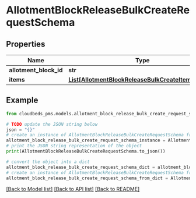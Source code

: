 # AllotmentBlockReleaseBulkCreateRequestSchema


## Properties

Name | Type | Description | Notes
------------ | ------------- | ------------- | -------------
**allotment_block_id** | **str** |  | 
**items** | [**List[AllotmentBlockReleaseBulkCreateItemSchema]**](AllotmentBlockReleaseBulkCreateItemSchema.md) |  | 

## Example

```python
from cloudbeds_pms.models.allotment_block_release_bulk_create_request_schema import AllotmentBlockReleaseBulkCreateRequestSchema

# TODO update the JSON string below
json = "{}"
# create an instance of AllotmentBlockReleaseBulkCreateRequestSchema from a JSON string
allotment_block_release_bulk_create_request_schema_instance = AllotmentBlockReleaseBulkCreateRequestSchema.from_json(json)
# print the JSON string representation of the object
print(AllotmentBlockReleaseBulkCreateRequestSchema.to_json())

# convert the object into a dict
allotment_block_release_bulk_create_request_schema_dict = allotment_block_release_bulk_create_request_schema_instance.to_dict()
# create an instance of AllotmentBlockReleaseBulkCreateRequestSchema from a dict
allotment_block_release_bulk_create_request_schema_from_dict = AllotmentBlockReleaseBulkCreateRequestSchema.from_dict(allotment_block_release_bulk_create_request_schema_dict)
```
[[Back to Model list]](../README.md#documentation-for-models) [[Back to API list]](../README.md#documentation-for-api-endpoints) [[Back to README]](../README.md)



